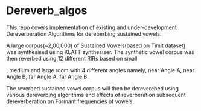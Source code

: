 # Dereverb_algos
This repo covers implementation of existing and under-development Dereverberation Algorithms for dereberbing sustained vowels.

A large corpus(~2,00,000) of Sustained Vowels(based on Timit dataset) was synthesised using KLATT synthesiser. The synthetic vowel corpus was then reverbed using 12 different RIRs based on small

, medium and large room with 4 different angles namely, near Angle A, near Angle B, far Angle A, far Angle B. 

The reverbed sustained vowel corpus will then be dereverebed using various dereverbing algorithms and effects of reverberation subsequent dereverberation on Formant frequencies of vowels.